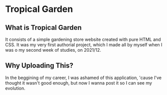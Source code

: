 <h1>Tropical Garden </h1>

<h2>What is Tropical Garden</h2>
<p>It consists of a simple gardening store website created with pure HTML and CSS. It was my very first authorial project, which I made all by myself when I was o my second week of studies, on 2021/12.</p>

<h2>Why Uploading This?</h2>
<p>In the beggining of my career, I was ashamed of this application, 'cause I've thought it wasn't good enough, but now I wanna post it so I can see my evolution.</p>


